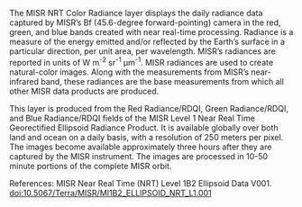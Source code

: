 The MISR NRT Color Radiance layer displays the daily radiance data captured by MISR’s Bf (45.6-degree forward-pointing) camera in the red, green, and blue bands created with near real-time processing. Radiance is a measure of the energy emitted and/or reflected by the Earth’s surface in a particular direction, per unit area, per wavelength. MISR’s radiances are reported in units of W m<sup>-2</sup> sr<sup>-1</sup> µm<sup>-1</sup>. MISR radiances are used to create natural-color images. Along with the measurements from MISR’s near-infrared band, these radiances are the base measurements from which all other MISR data products are produced.

This layer is produced from the Red Radiance/RDQI, Green Radiance/RDQI, and Blue Radiance/RDQI fields of the MISR Level 1 Near Real Time Georectified Ellipsoid Radiance Product. It is available globally over both land and ocean on a daily basis, with a resolution of 250 meters per pixel. The images become available approximately three hours after they are captured by the MISR instrument. The images are processed in 10-50 minute portions of the complete MISR orbit.

References: MISR Near Real Time (NRT) Level 1B2 Ellipsoid Data V001. [doi:10.5067/Terra/MISR/MI1B2\_ELLIPSOID\_NRT\_L1.001](https://doi.org/10.5067/Terra/MISR/MI1B2_ELLIPSOID_NRT_L1.001)